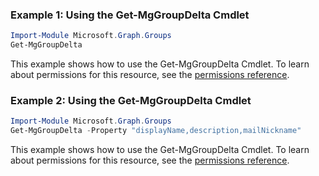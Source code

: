 ### Example 1: Using the Get-MgGroupDelta Cmdlet
```powershell
Import-Module Microsoft.Graph.Groups
Get-MgGroupDelta
```
This example shows how to use the Get-MgGroupDelta Cmdlet.
To learn about permissions for this resource, see the [permissions reference](/graph/permissions-reference).
### Example 2: Using the Get-MgGroupDelta Cmdlet
```powershell
Import-Module Microsoft.Graph.Groups
Get-MgGroupDelta -Property "displayName,description,mailNickname" 
```
This example shows how to use the Get-MgGroupDelta Cmdlet.
To learn about permissions for this resource, see the [permissions reference](/graph/permissions-reference).
